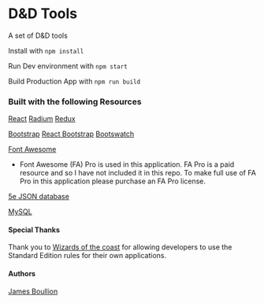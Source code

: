 # D&D Tools

A set of D&D tools

Install with `npm install`

Run Dev environment with `npm start`

Build Production App with `npm run build`

### Built with the following Resources

[React](https://reactjs.org/)
[Radium](https://formidable.com/open-source/radium/)
[Redux](https://react-redux.js.org/)

[Bootstrap](https://getbootstrap.com/)
[React Bootstrap](https://react-bootstrap.github.io/)
[Bootswatch](https://bootswatch.com/sketchy/)

[Font Awesome](https://fontawesome.com/)
* Font Awesome (FA) Pro is used in this application. FA Pro is a paid resource and so I have not included it in this repo. To make full use of FA Pro in this application please purchase an FA Pro license.

[5e JSON database](https://github.com/adrpadua/5e-database)

[MySQL](https://www.mysql.com/)



#### Special Thanks

Thank you to [Wizards of the coast](http://company.wizards.com/) for allowing developers to use the Standard Edition rules for their own applications.


#### Authors

[James Boullion](https://github.com/jboullion)
